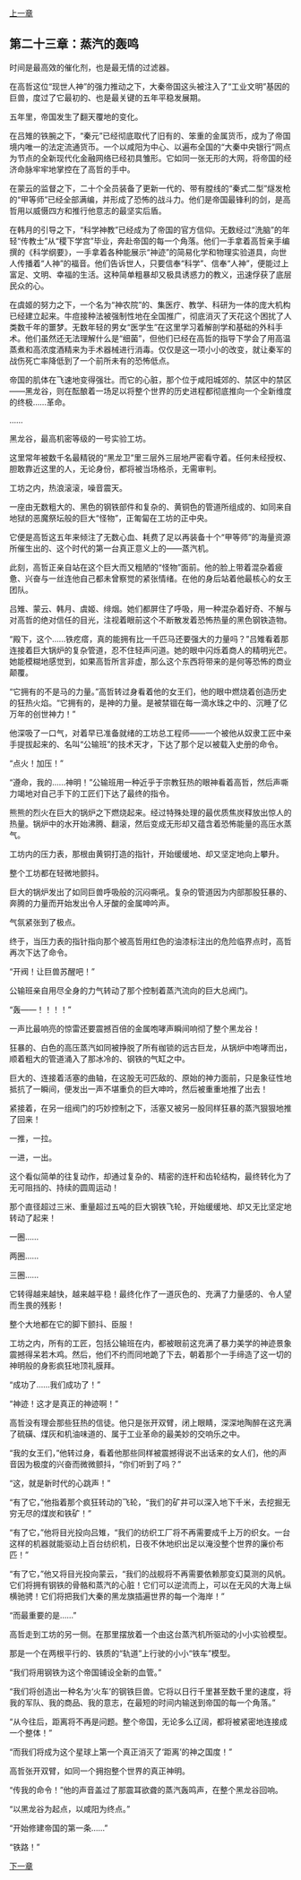 [上一章](22-罗马的回响.md)

## 第二十三章：蒸汽的轰鸣

时间是最高效的催化剂，也是最无情的过滤器。

在高哲这位“现世人神”的强力推动之下，大秦帝国这头被注入了“工业文明”基因的巨兽，度过了它最初的、也是最关键的五年平稳发展期。

五年里，帝国发生了翻天覆地的变化。

在吕雉的铁腕之下，“秦元”已经彻底取代了旧有的、笨重的金属货币，成为了帝国境内唯一的法定流通货币。一个以咸阳为中心、以遍布全国的“大秦中央银行”网点为节点的全新现代化金融网络已经初具雏形。它如同一张无形的大网，将帝国的经济命脉牢牢地掌控在了高哲的手中。

在蒙云的监督之下，二十个全员装备了更新一代的、带有膛线的“秦式二型”燧发枪的“甲等师”已经全部满编，并形成了恐怖的战斗力。他们是帝国最锋利的剑，是高哲用以威慑四方和推行他意志的最坚实后盾。

在韩月的引导之下，“科学神教”已经成为了帝国的官方信仰。无数经过“洗脑”的年轻“传教士”从“稷下学宫”毕业，奔赴帝国的每一个角落。他们一手拿着高哲亲手编撰的《科学纲要》，一手拿着各种能展示“神迹”的简易化学和物理实验道具，向世人传播着“人神”的福音。他们告诉世人，只要信奉“科学”、信奉“人神”，便能过上富足、文明、幸福的生活。这种简单粗暴却又极具诱惑力的教义，迅速俘获了底层民众的心。

在虞姬的努力之下，一个名为“神农院”的、集医疗、教学、科研为一体的庞大机构已经建立起来。牛痘接种法被强制性地在全国推广，彻底消灭了天花这个困扰了人类数千年的噩梦。无数年轻的男女“医学生”在这里学习着解剖学和基础的外科手术。他们虽然还无法理解什么是“细菌”，但他们已经在高哲的指导下学会了用高温蒸煮和高浓度酒精来为手术器械进行消毒。仅仅是这一项小小的改变，就让秦军的战伤死亡率降低到了一个前所未有的恐怖低点。

帝国的肌体在飞速地变得强壮。而它的心脏，那个位于咸阳城郊的、禁区中的禁区——黑龙谷，则在酝酿着一场足以将整个世界的历史进程都彻底推向一个全新维度的终极……革命。

……

黑龙谷，最高机密等级的一号实验工坊。

这里常年被数千名最精锐的“黑龙卫”里三层外三层地严密看守着。任何未经授权、胆敢靠近这里的人，无论身份，都将被当场格杀，无需审判。

工坊之内，热浪滚滚，噪音震天。

一座由无数粗大的、黑色的钢铁部件和复杂的、黄铜色的管道所组成的、如同来自地狱的恶魔祭坛般的巨大“怪物”，正匍匐在工坊的正中央。

它便是高哲这五年来倾注了无数心血、耗费了足以再装备十个“甲等师”的海量资源所催生出的、这个时代的第一台真正意义上的——蒸汽机。

此刻，高哲正亲自站在这个巨大而又粗陋的“怪物”面前。他的脸上带着混杂着疲惫、兴奋与一丝连他自己都未曾察觉的紧张情绪。在他的身后站着他最核心的女王团队。

吕雉、蒙云、韩月、虞姬、绯烟。她们都屏住了呼吸，用一种混杂着好奇、不解与对高哲的绝对信任的目光，注视着眼前这个不断散发着恐怖热量的黑色钢铁造物。

“殿下，这个……铁疙瘩，真的能拥有比一千匹马还要强大的力量吗？”吕雉看着那连接着巨大锅炉的复杂管道，忍不住轻声问道。她的眼中闪烁着商人的精明光芒。她能模糊地感觉到，如果高哲所言非虚，那么这个东西将带来的是何等恐怖的商业颠覆。

“它拥有的不是马的力量。”高哲转过身看着他的女王们，他的眼中燃烧着创造历史的狂热火焰。“它拥有的，是神的力量。是被禁锢在每一滴水珠之中的、沉睡了亿万年的创世神力！”

他深吸了一口气，对着早已准备就绪的工坊总工程师——一个被他从奴隶工匠中亲手提拔起来的、名叫“公输班”的技术天才，下达了那个足以被载入史册的命令。

“点火！加压！”

“遵命，我的……神明！”公输班用一种近乎于宗教狂热的眼神看着高哲，然后声嘶力竭地对自己手下的工匠们下达了最终的指令。

熊熊的烈火在巨大的锅炉之下燃烧起来。经过特殊处理的最优质焦炭释放出惊人的热量。锅炉中的水开始沸腾、翻滚，然后变成无形却又蕴含着恐怖能量的高压水蒸气。

工坊内的压力表，那根由黄铜打造的指针，开始缓缓地、却又坚定地向上攀升。

整个工坊都在轻微地颤抖。

巨大的锅炉发出了如同巨兽呼吸般的沉闷嘶吼。复杂的管道因为内部那股狂暴的、奔腾的力量而开始发出令人牙酸的金属呻吟声。

气氛紧张到了极点。

终于，当压力表的指针指向那个被高哲用红色的油漆标注出的危险临界点时，高哲再次下达了命令。

“开阀！让巨兽苏醒吧！”

公输班亲自用尽全身的力气转动了那个控制着蒸汽流向的巨大总阀门。

“轰——！！！！”

一声比最响亮的惊雷还要震撼百倍的金属咆哮声瞬间响彻了整个黑龙谷！

狂暴的、白色的高压蒸汽如同被挣脱了所有枷锁的远古巨龙，从锅炉中咆哮而出，顺着粗大的管道涌入了那冰冷的、钢铁的气缸之中。

巨大的、连接着活塞的曲轴，在这股无可匹敌的、原始的神力面前，只是象征性地抵抗了一瞬间，便发出一声不堪重负的巨大呻吟，然后被重重地推了出去！

紧接着，在另一组阀门的巧妙控制之下，活塞又被另一股同样狂暴的蒸汽狠狠地推了回来！

一推，一拉。

一进，一出。

这个看似简单的往复动作，却通过复杂的、精密的连杆和齿轮结构，最终转化为了无可阻挡的、持续的圆周运动！

那个直径超过三米、重量超过五吨的巨大钢铁飞轮，开始缓缓地、却又无比坚定地转动了起来！

一圈……

两圈……

三圈……

它转得越来越快，越来越平稳！最终化作了一道灰色的、充满了力量感的、令人望而生畏的残影！

整个大地都在它的脚下颤抖、臣服！

工坊之内，所有的工匠，包括公输班在内，都被眼前这充满了暴力美学的神迹景象震撼得呆若木鸡。然后，他们不约而同地跪了下去，朝着那个一手缔造了这一切的神明般的身影疯狂地顶礼膜拜。

“成功了……我们成功了！”

“神迹！这才是真正的神迹啊！”

高哲没有理会那些狂热的信徒。他只是张开双臂，闭上眼睛，深深地陶醉在这充满了硫磺、煤灰和机油味道的、属于工业革命的最美妙的交响乐之中。

“我的女王们，”他转过身，看着他那些同样被震撼得说不出话来的女人们，他的声音因为极度的兴奋而微微颤抖，“你们听到了吗？”

“这，就是新时代的心跳声！”

“有了它，”他指着那个疯狂转动的飞轮，“我们的矿井可以深入地下千米，去挖掘无穷无尽的煤炭和铁矿！”

“有了它，”他将目光投向吕雉，“我们的纺织工厂将不再需要成千上万的织女。一台这样的机器就能驱动上百台纺织机，日夜不休地织出足以淹没整个世界的廉价布匹！”

“有了它，”他又将目光投向蒙云，“我们的战舰将不再需要依赖那变幻莫测的风帆。它们将拥有钢铁的骨骼和蒸汽的心脏！它们可以逆流而上，可以在无风的大海上纵横驰骋！它们将把我们大秦的黑龙旗插遍世界的每一个海岸！”

“而最重要的是……”

高哲走到工坊的另一侧。在那里摆放着一个由这台蒸汽机所驱动的小小实验模型。

那是一个在两根平行的、铁质的“轨道”上行驶的小小“铁车”模型。

“我们将用钢铁为这个帝国铺设全新的血管。”

“我们将创造出一种名为‘火车’的钢铁巨兽。它将以日行千里甚至数千里的速度，将我的军队、我的商品、我的意志，在最短的时间内输送到帝国的每一个角落。”

“从今往后，距离将不再是问题。整个帝国，无论多么辽阔，都将被紧密地连接成一个整体！”

“而我们将成为这个星球上第一个真正消灭了‘距离’的神之国度！”

高哲张开双臂，如同一个拥抱整个世界的真正神明。

“传我的命令！”他的声音盖过了那震耳欲聋的蒸汽轰鸣声，在整个黑龙谷回响。

“以黑龙谷为起点，以咸阳为终点。”

“开始修建帝国的第一条……”

“铁路！”

[下一章](24-帝国的动脉.md)